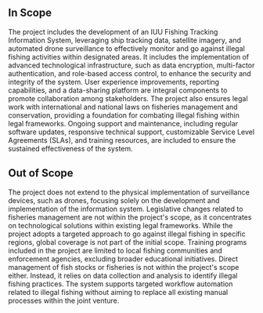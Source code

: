 ## In Scope
The project includes the development of an IUU Fishing Tracking Information System, leveraging ship tracking data, satellite imagery, and automated drone surveillance to effectively monitor and go against illegal fishing activities within designated areas. It includes the implementation of advanced technological infrastructure, such as data encryption, multi-factor authentication, and role-based access control, to enhance the security and integrity of the system. User experience improvements, reporting capabilities, and a data-sharing platform are integral components to promote collaboration among stakeholders. The project also ensures legal work with international and national laws on fisheries management and conservation, providing a foundation for combating illegal fishing within legal frameworks. Ongoing support and maintenance, including regular software updates, responsive technical support, customizable Service Level Agreements (SLAs), and training resources, are included to ensure the sustained effectiveness of the system.

## Out of Scope
The project does not extend to the physical implementation of surveillance devices, such as drones, focusing solely on the development and implementation of the information system. Legislative changes related to fisheries management are not within the project's scope, as it concentrates on technological solutions within existing legal frameworks. While the project adopts a targeted approach to go against illegal fishing in specific regions, global coverage is not part of the initial scope. Training programs included in the project are limited to local fishing communities and enforcement agencies, excluding broader educational initiatives. Direct management of fish stocks or fisheries is not within the project's scope either. Instead, it relies on data collection and analysis to identify illegal fishing practices. The system supports targeted workflow automation related to illegal fishing without aiming to replace all existing manual processes within the joint venture.
